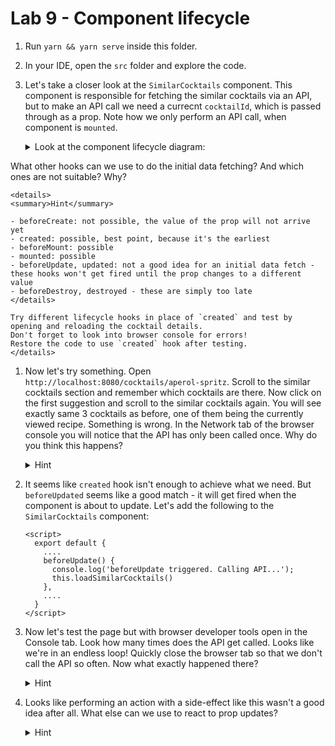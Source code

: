 # Lab 9 - Component lifecycle

1. Run `yarn && yarn serve` inside this folder.
1. In your IDE, open the `src` folder and explore the code. 
1. Let's take a closer look at the `SimilarCocktails` component.
This component is responsible for fetching the similar cocktails via an API,
but to make an API call we need a currecnt `cocktailId`, which is passed through as a prop.
Note how we only perform an API call, when component is `mounted`.

    <details>
    <summary>Look at the component lifecycle diagram:</summary>
    
    ![component lifecycle diagram](https://vuejs.org/images/lifecycle.png)
    </details>
 
What other hooks can we use to do the initial data fetching?
And which ones are not suitable? Why?

    <details>
    <summary>Hint</summary>
    
    - beforeCreate: not possible, the value of the prop will not arrive yet
    - created: possible, best point, because it's the earliest
    - beforeMount: possible
    - mounted: possible
    - beforeUpdate, updated: not a good idea for an initial data fetch - these hooks won't get fired until the prop changes to a different value
    - beforeDestroy, destroyed - these are simply too late
    </details>

    Try different lifecycle hooks in place of `created` and test by opening and reloading the cocktail details. 
    Don't forget to look into browser console for errors!
    Restore the code to use `created` hook after testing.
    </details>
    
1. Now let's try something.
Open `http://localhost:8080/cocktails/aperol-spritz`.
Scroll to the similar cocktails section and remember which cocktails are there.
Now click on the first suggestion and scroll to the similar cocktails again.
You will see exactly same 3 cocktails as before, one of them being the currently viewed recipe.
Something is wrong.
In the Network tab of the browser console you will notice that the API has only been called once.
Why do you think this happens?

    <details>
    <summary>Hint</summary>
    
    Since we are staying on the same route we aren't re-mounting the `SimilarCocktails` component.
    Therefore `created` hook doesn't get called anymore and the new suggestions aren't loaded.
    </details> 

1. It seems like `created` hook isn't enough to achieve what we need.
But `beforeUpdated` seems like a good match - it will get fired when the component is about to update. 
Let's add the following to the `SimilarCocktails` component:

    ```vue
    <script>
      export default {
        ....
        beforeUpdate() {
          console.log('beforeUpdate triggered. Calling API...');
          this.loadSimilarCocktails()
        },
        ....
      }
    </script>
    ```

    
1. Now let's test the page but with browser developer tools open in the Console tab.
Look how many times does the API get called. Looks like we're in an endless loop!
Quickly close the browser tab so that we don't call the API so often.
Now what exactly happened there?

    <details>
    <summary>Hint</summary>
    
    Our `this.loadSimilarCocktails()` method has a side-effect - it changes the value of the `similarCocktails` data property and that triggers a DOM update.
    Then of course `beforeUpdate` gets called again and we find ourselves in an endless loop of API calls and DOM updates.
    </details> 

1. Looks like performing an action with a side-effect like this wasn't a good idea after all.
What else can we use to react to prop updates?

    <details>
    <summary>Hint</summary>
    
    We can use a watcher!
    ```vue
    <script>
      ....
    
      export default {
        ....
        props: {
          cocktailId: String
        },
        created() {
          this.loadSimilarCocktails()
        },
        ....
        watch: {
          cocktailId() {
            this.loadSimilarCocktails();
          }
        }
      }
    </script>
    ```
    
    Or we can make sure we re-render the whole `SimilarCocktails` component as soon as current cocktail changes.
    Like this:
    
    `Cocktail.vue`
    ```vue
    <template>
      ....
      <SimilarCocktails v-if="cocktail" :cocktail-id="cocktail.id"></SimilarCocktails>
    </template>
    
    <script>
      ....
    
      export default {
        ....
        data() {
          return {
            cocktail: undefined,
            error: undefined
          }
        },
        async beforeRouteUpdate (to, from, next) {
          let response;
          // this will cause v-if directive in a template 
          // to remove previous instance of the SimilarCocktails component
          // until the new data arrives - this way the component will always be re-mounted 
          // when the data changes
          this.cocktail = undefined; 
          try {
            response = await getCocktailData(to.params.id);
            this.cocktail = response.data;
            next();
          }
          catch(error) {
            this.error = error;
            next();
          }
        }
        ....
      };
    </script>
    ```
    </details> 

